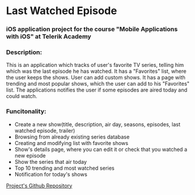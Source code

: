 # Last Watched Episode
### iOS application project for the course "Mobile Applications with iOS" at Telerik Academy

### Description: 
This is an application which tracks of user's favorite TV series, telling him which was the last episode he has watched.
It has a "Favorites" list, where the user keeps the shows. User can add custom shows. It has a page with trending and most popular shows, which the user can add to his "Favorites" list.
The applications notifies the user if some episodes are aired today and could watch.

### Funcitonality:
- Create a new show(title, description, air day, seasons, episodes, last watched episode, trailer)
- Browsing from already existing series database
- Creating and modifying list with favorite shows
- Show's details page, where you can edit it or check that you watched a new episode 
- Show the series that air today
- Top 10 trending and most watched series 
- Notification for today's shows

[Project's Github Repository]

 [Project's Github Repository]: <https://github.com/pepinho24/Last-Watched-Episode-iOS>
 [Project at Telerik Academy]: <http://best.telerikacademy.com/projects/197/Last-Watched-Episode-tracker>
 [Youtube video review]: <https://www.youtube.com/watch?v=SXW-qH_I0p0>
